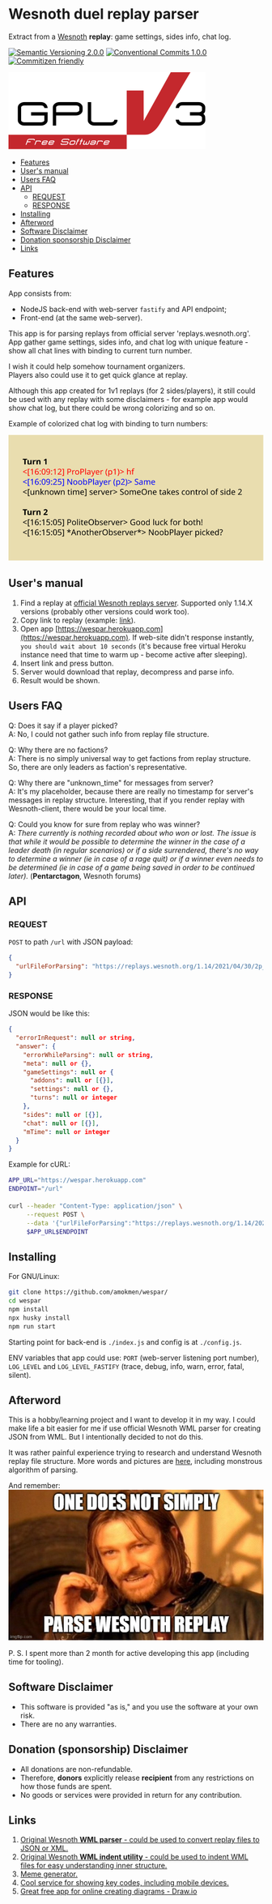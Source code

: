 # Wesnoth duel replay parser

Extract from a [Wesnoth](https://wesnoth.org) **replay**: game settings, sides info, chat log.

[![Semantic Versioning 2.0.0](https://img.shields.io/badge/Semantic%20Versioning-2.0.0-orange)](https://semver.org/spec/v2.0.0.html) [![Conventional Commits 1.0.0](https://img.shields.io/badge/Conventional%20Commits-1.0.0-orange)](https://www.conventionalcommits.org/en/v1.0.0/) [![Commitizen friendly](https://img.shields.io/badge/commitizen-friendly-brightgreen.svg)](http://commitizen.github.io/cz-cli/)

<!-- \*with [Angular Commit Message Conventions](https://github.com/angular/angular/blob/master/CONTRIBUTING.md#-commit-message-format) -->

![GPL3 Logo](./docs/imgs/gpl3-logo-by-christian-candena.svg)

<!-- TOC depthfrom:2 -->

- [Features](#features)
- [User's manual](#users-manual)
- [Users FAQ](#users-faq)
- [API](#api)
  - [REQUEST](#request)
  - [RESPONSE](#response)
- [Installing](#installing)
- [Afterword](#afterword)
- [Software Disclaimer](#software-disclaimer)
- [Donation sponsorship Disclaimer](#donation-sponsorship-disclaimer)
- [Links](#links)

<!-- /TOC -->

## Features

App consists from:

- NodeJS back-end with web-server `fastify` and API endpoint;
- Front-end (at the same web-server).

This app is for parsing replays from official server 'replays.wesnoth.org'. App gather game settings, sides info, and chat log with unique feature - show all chat lines with binding to current turn number.

I wish it could help somehow tournament organizers.\
Players also could use it to get quick glance at replay.

Although this app created for 1v1 replays (for 2 sides/players), it still could be used with any replay with some disclaimers - for example app would show chat log, but there could be wrong colorizing and so on.

Example of colorized chat log with binding to turn numbers:

![SVG-file Chat Example](./docs/imgs/example_chat.svg)

## User's manual

1. Find a replay at [official Wesnoth replays server](https://replays.wesnoth.org). Supported only 1.14.X versions (probably other versions could work too).
2. Copy link to replay (example: [link](<http://replay.wesnoth.org/1.14/2021/03/22/2p__Weldyn_Channel_Turn_14_(155976).bz2>)).
3. Open app [https://wespar.herokuapp.com](https://wespar.herokuapp.com). If web-site didn't response instantly, `you should wait about 10 seconds` (it's because free virtual Heroku instance need that time to warm up - become active after sleeping).
4. Insert link and press button.
5. Server would download that replay, decompress and parse info.
6. Result would be shown.

## Users FAQ

Q: Does it say if a player picked?\
A: No, I could not gather such info from replay file structure.

Q: Why there are no factions?\
A: There is no simply universal way to get factions from replay structure. So, there are only leaders as faction's representative.

Q: Why there are "unknown_time" for messages from server?\
A: It's my placeholder, because there are really no timestamp for server's messages in replay structure. Interesting, that if you render replay with Wesnoth-client, there would be your local time.

Q: Could you know for sure from replay who was winner?\
A: _There currently is nothing recorded about who won or lost. The issue is that while it would be possible to determine the winner in the case of a leader death (in regular scenarios) or if a side surrendered, there's no way to determine a winner (ie in case of a rage quit) or if a winner even needs to be determined (ie in case of a game being saved in order to be continued later)._ (**Pentarctagon**, Wesnoth forums)

## API

### REQUEST

`POST` to path `/url` with JSON payload:

```json
{
  "urlFileForParsing": "https://replays.wesnoth.org/1.14/2021/04/30/2p__Swamp_of_Dread_Turn_10_(31797).bz2"
}
```

### RESPONSE

JSON would be like this:

```json
{
  "errorInRequest": null or string,
  "answer": {
    "errorWhileParsing": null or string,
    "meta": null or {},
    "gameSettings": null or {
      "addons": null or [{}],
      "settings": null or {},
      "turns": null or integer
    },
    "sides": null or [{}],
    "chat": null or [{}],
    "mTime": null or integer
  }
}
```

Example for cURL:

```sh
APP_URL="https://wespar.herokuapp.com"
ENDPOINT="/url"

curl --header "Content-Type: application/json" \
     --request POST \
     --data '{"urlFileForParsing":"https://replays.wesnoth.org/1.14/2021/03/22/2p__Weldyn_Channel_Turn_14_(155976).bz2"}' \
     $APP_URL$ENDPOINT
```

## Installing

For GNU/Linux:

```sh
git clone https://github.com/amokmen/wespar/
cd wespar
npm install
npx husky install
npm run start
```

Starting point for back-end is `./index.js` and config is at `./config.js`.

ENV variables that app could use: `PORT` (web-server listening port number), `LOG_LEVEL` and `LOG_LEVEL_FASTIFY` (trace, debug, info, warn, error, fatal, silent).

## Afterword

This is a hobby/learning project and I want to develop it in my way. I could make life a bit easier for me if use official Wesnoth WML parser for creating JSON from WML. But I intentionally decided to not do this.

It was rather painful experience trying to research and understand Wesnoth replay file structure. More words and pictures are [here](docs/pain.md), including monstrous algorithm of parsing.

And remember:\
![One Does Not Simply Parse Wesnoth Replay](./docs/imgs/OneDoesNotSimply_ParseWesnothReplay.jpg)

P. S. I spent more than 2 month for active developing this app (including time for tooling).

<!-- ## Stack

This project was developed using:

- NodeJS v14.16.0
- "fastify" (with plugins "fastify-static", "fastify-compress") as web-server for both back-end and front-end
- "pino" (and "pino-pretty") as logger
- "got" as HTTP-requester -->

## Software Disclaimer

- This software is provided "as is," and you use the software at your own risk.
- There are no any warranties.

## Donation (sponsorship) Disclaimer

- All donations are non-refundable.
- Therefore, **donors** explicitly release **recipient** from any restrictions on how those funds are spent.
- No goods or services were provided in return for any contribution.

## Links

1. [Original Wesnoth **WML parser** - could be used to convert replay files to JSON or XML.](https://github.com/wesnoth/wesnoth/blob/master/data/tools/wesnoth/wmlparser3.py)
2. [Original Wesnoth **WML indent utility** - could be used to indent WML files for easy understanding inner structure.](https://github.com/wesnoth/wesnoth/blob/master/data/tools/wmlindent)
3. [Meme generator.](https://imgflip.com/memegenerator)
4. [Cool service for showing key codes, including mobile devices.](https://keycode.info/)
5. [Great free app for online creating diagrams - Draw.io](https://app.diagrams.net/)
